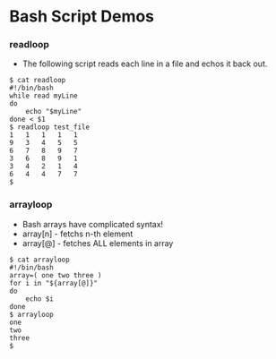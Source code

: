 # Bash Script Demos

### readloop 
* The following script reads each line in a file and echos it back out.
```
$ cat readloop
#!/bin/bash
while read myLine
do
	echo "$myLine"
done < $1
$ readloop test_file
1	1	1	1	1
9	3	4	5	5
6	7	8	9	7
3	6	8	9	1
3	4	2	1	4
6	4	4	7	7
$
```

### arrayloop 
* Bash arrays have complicated syntax!
* array[n] - fetchs n-th element
* array[@] - fetches ALL elements in array

```
$ cat arrayloop
#!/bin/bash
array=( one two three )
for i in "${array[@]}"
do
	echo $i
done
$ arrayloop
one 
two 
three
$
```

